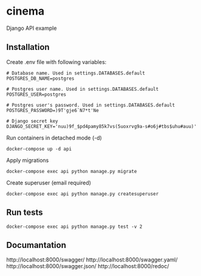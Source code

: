 # cinema
Django API example

## Installation
Create .env file with following variables:
```
# Database name. Used in settings.DATABASES.default
POSTGRES_DB_NAME=postgres

# Postgres user name. Used in settings.DATABASES.default
POSTGRES_USER=postgres

# Postgres user's password. Used in settings.DATABASES.default
POSTGRES_PASSWORD=)9T'gje6`N7*t'Ne

# Django secret key
DJANGO_SECRET_KEY='nuu)9f_$pd4pamy85k7vs(5uoxrvg9a-s#o6j#tbs$uhu#auu)'

```  

Run containers in detached mode (-d)
```
docker-compose up -d api
```

Apply migrations
```
docker-compose exec api python manage.py migrate
```

Create superuser (email required)
```
docker-compose exec api python manage.py createsuperuser
```

## Run tests
```
docker-compose exec api python manage.py test -v 2
```

## Documantation
http://localhost:8000/swagger/
http://localhost:8000/swagger.yaml/
http://localhost:8000/swagger.json/
http://localhost:8000/redoc/
